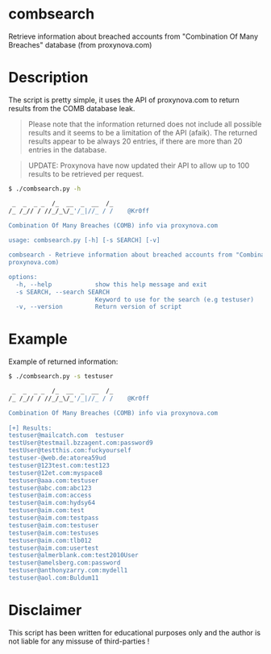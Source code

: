 # combsearch
Retrieve information about breached accounts from "Combination Of Many Breaches" database (from proxynova.com)

# Description
The script is pretty simple, it uses the API of proxynova.com to return results from the COMB database leak. 
> Please note that the information returned does not include all possible results and it seems to be a limitation of the API (afaik). The returned results appear to be always 20 entries, if there are more than 20 entries in the database.

> UPDATE: Proxynova have now updated their API to allow up to 100 results to be retrieved per request.

```sh
$ ./combsearch.py -h

 _  _  _ _  /_  __  _  __  /_
/_ /_// / //_/_\/_'/_|//_ / /    @Kr0ff

Combination Of Many Breaches (COMB) info via proxynova.com
    
usage: combsearch.py [-h] [-s SEARCH] [-v]

combsearch - Retrieve information about breached accounts from "Combination Of Many Breaches" database (from
proxynova.com)

options:
  -h, --help            show this help message and exit
  -s SEARCH, --search SEARCH
                        Keyword to use for the search (e.g testuser)
  -v, --version         Return version of script
```

# Example
Example of returned information:

```sh
$ ./combsearch.py -s testuser

 _  _  _ _  /_  __  _  __  /_
/_ /_// / //_/_\/_'/_|//_ / /    @Kr0ff

Combination Of Many Breaches (COMB) info via proxynova.com
    
[+] Results: 
testuser@mailcatch.com 	testuser
testUser@testmail.bzzagent.com:password9
testUser@testthis.com:fuckyourself
testuser-@web.de:atorea59ud
testuser@123test.com:test123
testuser@12et.com:myspace8
testuser@aaa.com:testuser
testuser@abc.com:abc123
testuser@aim.com:access
testuser@aim.com:hydsy64
testuser@aim.com:test
testuser@aim.com:testpass
testuser@aim.com:testuser
testuser@aim.com:testuses
testuser@aim.com:tlb012
testuser@aim.com:usertest
testuser@almerblank.com:test2010User
testuser@amelsberg.com:password
testuser@anthonyzarry.com:mydell1
testuser@aol.com:Buldum11
```

# Disclaimer
This script has been written for educational purposes only and the author is not liable for any missuse of third-parties !
